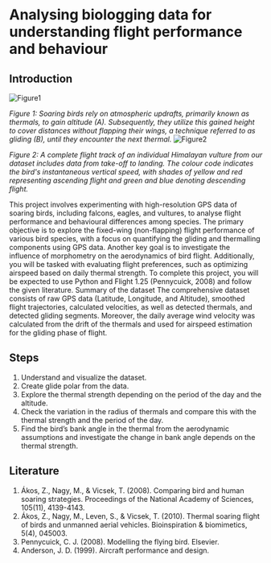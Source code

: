 # Analysing biologging data for understanding flight performance and behaviour 

## Introduction
 ![Figure1](https://github.com/gokselkeskin/birdflight/assets/93776253/2f4d8533-0f3d-4afe-ae12-a3e67e2fea89)

*Figure 1: Soaring birds rely on atmospheric updrafts, primarily known as thermals, to gain altitude (A). Subsequently, they utilize this gained height to cover distances without flapping their wings, a technique referred to as gliding (B), until they encounter the next thermal.* 
 ![Figure2](https://github.com/gokselkeskin/birdflight/assets/93776253/b7f1d685-22c0-4d98-98fd-b286ca325330)

*Figure 2: A complete flight track of an individual Himalayan vulture from our dataset includes data from take-off to landing. The colour code indicates the bird's instantaneous vertical speed, with shades of yellow and red representing ascending flight and green and blue denoting descending flight.*

This project involves experimenting with high-resolution GPS data of soaring birds, including falcons, eagles, and vultures, to analyse flight performance and behavioural differences among species. The primary objective is to explore the fixed-wing (non-flapping) flight performance of various bird species, with a focus on quantifying the gliding and thermalling components using GPS data. Another key goal is to investigate the influence of morphometry on the aerodynamics of bird flight. Additionally, you will be tasked with evaluating flight preferences, such as optimizing airspeed based on daily thermal strength. To complete this project, you will be expected to use Python and Flight 1.25 (Pennycuick, 2008) and follow the given literature. 
Summary of the dataset 
The comprehensive dataset consists of raw GPS data (Latitude, Longitude, and Altitude), smoothed flight trajectories, calculated velocities, as well as detected thermals, and detected gliding segments. Moreover, the daily average wind velocity was calculated from the drift of the thermals and used for airspeed estimation for the gliding phase of flight.  

## Steps
1.	Understand and visualize the dataset.
2.	Create glide polar from the data. 
3.	Explore the thermal strength depending on the period of the day and the altitude. 
4.	Check the variation in the radius of thermals and compare this with the thermal strength and the period of the day.
5.	Find the bird’s bank angle in the thermal from the aerodynamic assumptions and investigate the change in bank angle depends on the thermal strength. 

## Literature
1.	Ákos, Z., Nagy, M., & Vicsek, T. (2008). Comparing bird and human soaring strategies. Proceedings of the National Academy of Sciences, 105(11), 4139-4143.
2.	Ákos, Z., Nagy, M., Leven, S., & Vicsek, T. (2010). Thermal soaring flight of birds and unmanned aerial vehicles. Bioinspiration & biomimetics, 5(4), 045003.
3.	Pennycuick, C. J. (2008). Modelling the flying bird. Elsevier.
4.	Anderson, J. D. (1999). Aircraft performance and design.
